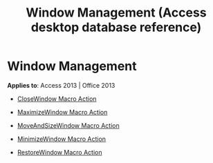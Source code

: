 ﻿---
title: Window Management (Access desktop database reference)
TOCTitle: Window Management
ms:assetid: 3efd1e2a-8bc9-4d8b-b4b4-039fc2d7689e
ms:mtpsurl: https://msdn.microsoft.com/library/Dn124489(v=office.15)
ms:contentKeyID: 52072113
ms.date: 09/18/2015
mtps_version: v=office.15
---

# Window Management


**Applies to**: Access 2013 | Office 2013



  - [CloseWindow Macro Action](closewindow-macro-action.md)

  - [MaximizeWindow Macro Action](maximizewindow-macro-action.md)

  - [MoveAndSizeWindow Macro Action](moveandsizewindow-macro-action.md)

  - [MinimizeWindow Macro Action](minimizewindow-macro-action.md)

  - [RestoreWindow Macro Action](restorewindow-macro-action.md)

